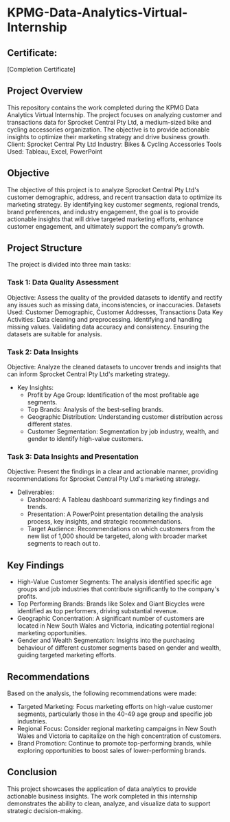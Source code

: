 # KPMG-Data-Analytics-Virtual-Internship

## Certificate:
[Completion Certificate]

## Project Overview
This repository contains the work completed during the KPMG Data Analytics Virtual Internship. The project focuses on analyzing customer and transactions data for Sprocket Central Pty Ltd, a medium-sized bike and cycling accessories organization. The objective is to provide actionable insights to optimize their marketing strategy and drive business growth.
Client: Sprocket Central Pty Ltd
Industry: Bikes & Cycling Accessories
Tools Used: Tableau, Excel, PowerPoint

## Objective
The objective of this project is to analyze Sprocket Central Pty Ltd's customer demographic, address, and recent transaction data to optimize its marketing strategy. By identifying key customer segments, regional trends, brand preferences, and industry engagement, the goal is to provide actionable insights that will drive targeted marketing efforts, enhance customer engagement, and ultimately support the company’s growth.

## Project Structure
The project is divided into three main tasks:
### Task 1: Data Quality Assessment
Objective: Assess the quality of the provided datasets to identify and rectify any issues such as missing data, inconsistencies, or inaccuracies.
Datasets Used: Customer Demographic, Customer Addresses, Transactions Data
Key Activities:
Data cleaning and preprocessing.
Identifying and handling missing values.
Validating data accuracy and consistency.
Ensuring the datasets are suitable for analysis.

### Task 2: Data Insights
Objective: Analyze the cleaned datasets to uncover trends and insights that can inform Sprocket Central Pty Ltd's marketing strategy.
* Key Insights:
  * Profit by Age Group: Identification of the most profitable age segments.
  * Top Brands: Analysis of the best-selling brands.
  * Geographic Distribution: Understanding customer distribution across different states.
  * Customer Segmentation: Segmentation by job industry, wealth, and gender to identify high-value customers.

### Task 3: Data Insights and Presentation
Objective: Present the findings in a clear and actionable manner, providing recommendations for Sprocket Central Pty Ltd's marketing strategy.
* Deliverables:
  * Dashboard: A Tableau dashboard summarizing key findings and trends.
  * Presentation: A PowerPoint presentation detailing the analysis process, key insights, and strategic recommendations.
  * Target Audience: Recommendations on which customers from the new list of 1,000 should be targeted, along with broader market segments to reach out to.

## Key Findings
* High-Value Customer Segments: The analysis identified specific age groups and job industries that contribute significantly to the company's profits.
* Top Performing Brands: Brands like Solex and Giant Bicycles were identified as top performers, driving substantial revenue.
* Geographic Concentration: A significant number of customers are located in New South Wales and Victoria, indicating potential regional marketing opportunities.
* Gender and Wealth Segmentation: Insights into the purchasing behaviour of different customer segments based on gender and wealth, guiding targeted marketing efforts.

## Recommendations
Based on the analysis, the following recommendations were made:
* Targeted Marketing: Focus marketing efforts on high-value customer segments, particularly those in the 40-49 age group and specific job industries.
* Regional Focus: Consider regional marketing campaigns in New South Wales and Victoria to capitalize on the high concentration of customers.
* Brand Promotion: Continue to promote top-performing brands, while exploring opportunities to boost sales of lower-performing brands.

## Conclusion
This project showcases the application of data analytics to provide actionable business insights. The work completed in this internship demonstrates the ability to clean, analyze, and visualize data to support strategic decision-making.

